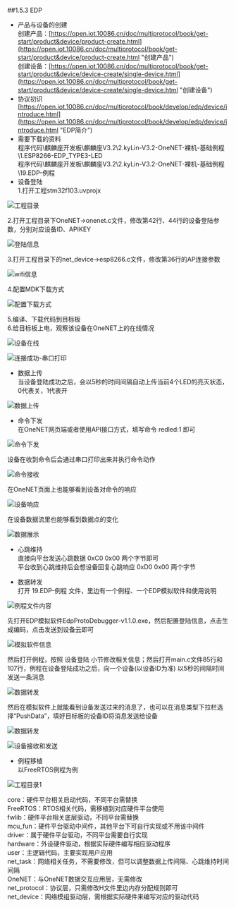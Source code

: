 ##1.5.3 EDP  
* 产品与设备的创建  
创建产品：[https://open.iot.10086.cn/doc/multiprotocol/book/get-start/product&device/product-create.html](https://open.iot.10086.cn/doc/multiprotocol/book/get-start/product&device/product-create.html "创建产品")  
创建设备：[https://open.iot.10086.cn/doc/multiprotocol/book/get-start/product&device/device-create/single-device.html](https://open.iot.10086.cn/doc/multiprotocol/book/get-start/product&device/device-create/single-device.html "创建设备")  
* 协议初识  
[https://open.iot.10086.cn/doc/multiprotocol/book/develop/edp/device/introduce.html](https://open.iot.10086.cn/doc/multiprotocol/book/develop/edp/device/introduce.html "EDP简介")  
* 需要下载的资料  
程序代码\麒麟座开发板\麒麟座V3.2\2.kyLin-V3.2-OneNET-裸机-基础例程\1.ESP8266-EDP_TYPE3-LED  
程序代码\麒麟座开发板\麒麟座V3.2\2.kyLin-V3.2-OneNET-裸机-基础例程\19.EDP-例程  
* 设备登陆  
1.打开工程stm32f103.uvprojx  

![工程目录](project_dir.jpg)  

2.打开工程目录下OneNET->onenet.c文件，修改第42行、44行的设备登陆参数，分别对应设备ID、APIKEY 

![登陆信息](login_information.jpg)

3.打开工程目录下的net_device->esp8266.c文件，修改第36行的AP连接参数  

![wifi信息](wifi.jpg)  

4.配置MDK下载方式  

![配置下载方式](download.jpg)  

5.编译、下载代码到目标板  
6.给目标板上电，观察该设备在OneNET上的在线情况  

![设备在线](dev_online.jpg)  

![连接成功-串口打印](connect_print.jpg)  

* 数据上传  
当设备登陆成功之后，会以5秒的时间间隔自动上传当前4个LED的亮灭状态，0代表关，1代表开 

![数据上传](data_upload.jpg)  

* 命令下发  
在OneNET网页端或者使用API接口方式，填写命令 redled:1 即可  

![命令下发](cmd_send.jpg)  

设备在收到命令后会通过串口打印出来并执行命令动作  

![命令接收](cmd_recv.jpg)  

在OneNET页面上也能够看到设备对命令的响应  

![设备响应](dev_resp.jpg)  

在设备数据流里也能够看到数据点的变化  

![数据展示](datastream.jpg)  

* 心跳维持  
直接向平台发送心跳数据 0xC0 0x00 两个字节即可  
平台收到心跳维持后会想设备回复心跳响应 0xD0 0x00 两个字节  

* 数据转发  
打开 19.EDP-例程 文件，里边有一个例程、一个EDP模拟软件和使用说明

![例程文件内容](dir_list.jpg)  

先打开EDP模拟软件EdpProtoDebugger-v1.1.0.exe，然后配置登陆信息，点击生成编码，点击发送到设备云即可  

![模拟软件信息](EdpProtoDebugger.jpg)  

然后打开例程，按照 设备登陆 小节修改相关信息；然后打开main.c文件85行和107行，例程在设备登陆成功之后，向一个设备(以设备ID为准)
以5秒的间隔时间发送一条消息  

![数据转发](pushdata.jpg)  

然后在模拟软件上就能看到设备发送过来的消息了，也可以在消息类型下拉栏选择“PushData”，填好目标板的设备ID将消息发送给设备  

![数据转发](EdpProtoDebugger1.jpg)  

![设备接收和发送](dev_pushdata.jpg)  

* 例程移植  
以FreeRTOS例程为例  

![工程目录1](project_dir1.jpg)  

core：硬件平台相关启动代码，不同平台需替换  
FreeRTOS：RTOS相关代码，需移植到对应硬件平台使用  
fwlib：硬件平台相关底层驱动，不同平台需替换  
mcu_fun：硬件平台驱动中间件，其他平台下可自行实现或不用该中间件  
driver：属于硬件平台驱动，不同平台需要自行实现  
hardware：外设硬件驱动，根据实际硬件编写相应驱动程序  
user：主逻辑代码，主要实现用户应用  
net_task：网络相关任务，不需要修改，但可以调整数据上传间隔、心跳维持时间间隔  
OneNET：与OneNET数据交互应用层，无需修改  
net_protocol：协议层，只需修改H文件里边内存分配规则即可  
net_device：网络模组驱动层，需根据实际硬件来编写对应的驱动代码  
